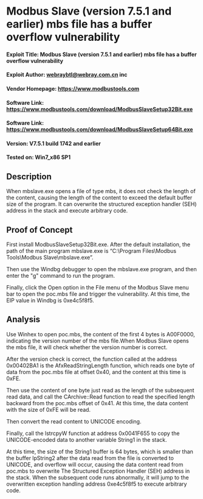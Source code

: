# Modbus Slave (version 7.5.1 and earlier) mbs file has a buffer overflow vulnerability
#### Exploit Title: Modbus Slave (version 7.5.1 and earlier) mbs file has a buffer overflow vulnerability
#### Exploit Author: webraybtl@webray.com.cn inc
#### Vendor Homepage: https://www.modbustools.com
#### Software Link: https://www.modbustools.com/download/ModbusSlaveSetup32Bit.exe
#### Software Link:  https://www.modbustools.com/download/ModbusSlaveSetup64Bit.exe
#### Version: V7.5.1 build 1742 and earlier
#### Tested on: Win7_x86 SP1
## Description
When mbslave.exe opens a file of type mbs, it does not check the length of the content, causing the length of the content to exceed the default buffer size of the program. It can overwrite the structured exception handler (SEH) address in the stack and execute arbitrary code.

## Proof of Concept
First install ModbusSlaveSetup32Bit.exe. After the default installation, the path of the main program mbslave.exe is “C:\Program Files\Modbus Tools\Modbus Slave\mbslave.exe”.

Then use the Windbg debugger to open the mbslave.exe program, and then enter the "g" command to run the program.

Finally, click the Open option in the File menu of the Modbus Slave menu bar to open the poc.mbs file and trigger the vulnerability. At this time, the EIP value in Windbg is 0xe4c5f8f5.

## Analysis
Use Winhex to open poc.mbs, the content of the first 4 bytes is A00F0000, indicating the version number of the mbs file.When Modbus Slave opens the mbs file, it will check whether the version number is correct.

After the version check is correct, the function called at the address 0x00402BA1 is the AfxReadStringLength function, which reads one byte of data from the poc.mbs file at offset 0x40, and the content at this time is 0xFE.

Then use the content of one byte just read as the length of the subsequent read data, and call the CArchive::Read function to read the specified length backward from the poc.mbs offset of 0x41. At this time, the data content with the size of 0xFE will be read.

Then convert the read content to UNICODE encoding.

Finally, call the lstrcpyW function at address 0x0041F655 to copy the UNICODE-encoded data to another variable String1 in the stack.

At this time, the size of the String1 buffer is 64 bytes, which is smaller than the buffer lpString2 after the data read from the file is converted to UNICODE, and overflow will occur, causing the data content read from poc.mbs to overwrite The Structured Exception Handler (SEH) address in the stack. When the subsequent code runs abnormally, it will jump to the overwritten exception handling address 0xe4c5f8f5 to execute arbitrary code.
